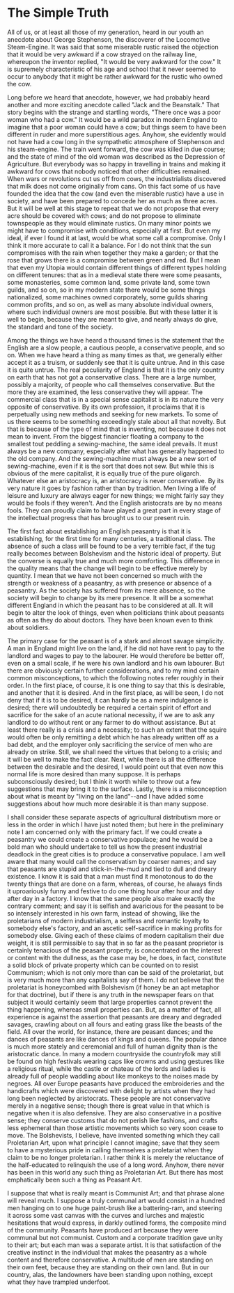 # The Simple Truth

All of us, or at least all those of my generation, heard in our youth an anecdote about George Stephenson, the discoverer of the Locomotive Steam-Engine. It was said that some miserable rustic raised the objection that it would be very awkward if a cow strayed on the railway line, whereupon the inventor replied, "It would be very awkward for the cow." It is supremely characteristic of his age and school that it never seemed to occur to anybody that it might be rather awkward for the rustic who owned the cow.

Long before we heard that anecdote, however, we had probably heard another and more exciting anecdote called "Jack and the Beanstalk." That story begins with the strange and startling words, "There once was a poor woman who had a cow." It would be a wild paradox in modern England to imagine that a poor woman could have a cow; but things seem to have been different in ruder and more superstitious ages. Anyhow, she evidently would not have had a cow long in the sympathetic atmosphere of Stephenson and his steam-engine. The train went forward, the cow was killed in due course; and the state of mind of the old woman was described as the Depression of Agriculture. But everybody was so happy in travelling in trains and making it awkward for cows that nobody noticed that other difficulties remained. When wars or revolutions cut us off from cows, the industrialists discovered that milk does not come originally from cans. On this fact some of us have founded the idea that the cow (and even the miserable rustic) have a use in society, and have been prepared to concede her as much as three acres. But it will be well at this stage to repeat that we do not propose that every acre should be covered with cows; and do not propose to eliminate townspeople as they would eliminate rustics. On many minor points we might have to compromise with conditions, especially at first. But even my ideal, if ever I found it at last, would be what some call a compromise. Only I think it more accurate to call it a balance. For I do not think that the sun compromises with the rain when together they make a garden; or that the rose that grows there is a compromise between green and red. But I mean that even my Utopia would contain different things of different types holding on different tenures: that as in a medieval state there were some peasants, some monasteries, some common land, some private land, some town guilds, and so on, so in my modern state there would be some things nationalized, some machines owned corporately, some guilds sharing common profits, and so on, as well as many absolute individual owners, where such individual owners are most possible. But with these latter it is well to begin, because they are meant to give, and nearly always do give, the standard and tone of the society.

Among the things we have heard a thousand times is the statement that the English are a slow people, a cautious people, a conservative people, and so on. When we have heard a thing as many times as that, we generally either accept it as a truism, or suddenly see that it is quite untrue. And in this case it is quite untrue. The real peculiarity of England is that it is the only country on earth that has not got a conservative class. There are a large number, possibly a majority, of people who call themselves conservative. But the more they are examined, the less conservative they will appear. The commercial class that is in a special sense capitalist is in its nature the very opposite of conservative. By its own profession, it proclaims that it is perpetually using new methods and seeking for new markets. To some of us there seems to be something exceedingly stale about all that novelty. But that is because of the type of mind that is inventing, not because it does not mean to invent. From the biggest financier floating a company to the smallest tout peddling a sewing-machine, the same ideal prevails. It must always be a new company, especially after what has generally happened to the old company. And the sewing-machine must always be a new sort of sewing-machine, even if it is the sort that does not sew. But while this is obvious of the mere capitalist, it is equally true of the pure oligarch. Whatever else an aristocracy is, an aristocracy is never conservative. By its very nature it goes by fashion rather than by tradition. Men living a life of leisure and luxury are always eager for new things; we might fairly say they would be fools if they weren't. And the English aristocrats are by no means fools. They can proudly claim to have played a great part in every stage of the intellectual progress that has brought us to our present ruin.

The first fact about establishing an English peasantry is that it is establishing, for the first time for many centuries, a traditional class. The absence of such a class will be found to be a very terrible fact, if the tug really becomes between Bolshevism and the historic ideal of property. But the converse is equally true and much more comforting. This difference in the quality means that the change will begin to be effective merely by quantity. I mean that we have not been concerned so much with the strength or weakness of a peasantry, as with presence or absence of a peasantry. As the society has suffered from its mere absence, so the society will begin to change by its mere presence. It will be a somewhat different England in which the peasant has to be considered at all. It will begin to alter the look of things, even when politicians think about peasants as often as they do about doctors. They have been known even to think about soldiers.

The primary case for the peasant is of a stark and almost savage simplicity. A man in England might live on the land, if he did not have rent to pay to the landlord and wages to pay to the labourer. He would therefore be better off, even on a small scale, if he were his own landlord and his own labourer. But there are obviously certain further considerations, and to my mind certain common misconceptions, to which the following notes refer roughly in their order. In the first place, of course, it is one thing to say that this is desirable, and another that it is desired. And in the first place, as will be seen, I do not deny that if it is to be desired, it can hardly be as a mere indulgence is desired; there will undoubtedly be required a certain spirit of effort and sacrifice for the sake of an acute national necessity, if we are to ask any landlord to do without rent or any farmer to do without assistance. But at least there really is a crisis and a necessity; to such an extent that the squire would often be only remitting a debt which he has already written off as a bad debt, and the employer only sacrificing the service of men who are already on strike. Still, we shall need the virtues that belong to a crisis; and it will be well to make the fact clear. Next, while there is all the difference between the desirable and the desired, I would point out that even now this normal life is more desired than many suppose. It is perhaps subconsciously desired; but I think it worth while to throw out a few suggestions that may bring it to the surface. Lastly, there is a misconception about what is meant by "living on the land"--and I have added some suggestions about how much more desirable it is than many suppose.

I shall consider these separate aspects of agricultural distributism more or less in the order in which I have just noted them; but here in the preliminary note I am concerned only with the primary fact. If we could create a peasantry we could create a conservative populace; and he would be a bold man who should undertake to tell us how the present industrial deadlock in the great cities is to produce a conservative populace. I am well aware that many would call the conservatism by coarser names; and say that peasants are stupid and stick-in-the-mud and tied to dull and dreary existence. I know it is said that a man must find it monotonous to do the twenty things that are done on a farm, whereas, of course, he always finds it uproariously funny and festive to do one thing hour after hour and day after day in a factory. I know that the same people also make exactly the contrary comment; and say it is selfish and avaricious for the peasant to be so intensely interested in his own farm, instead of showing, like the proletarians of modern industrialism, a selfless and romantic loyalty to somebody else's factory, and an ascetic self-sacrifice in making profits for somebody else. Giving each of these claims of modern capitalism their due weight, it is still permissible to say that in so far as the peasant proprietor is certainly tenacious of the peasant property, is concentrated on the interest or content with the dullness, as the case may be, he does, in fact, constitute a solid block of private property which can be counted on to resist Communism; which is not only more than can be said of the proletariat, but is very much more than any capitalists say of them. I do not believe that the proletariat is honeycombed with Bolshevism (if honey be an apt metaphor for that doctrine), but if there is any truth in the newspaper fears on that subject it would certainly seem that large properties cannot prevent the thing happening, whereas small properties can. But, as a matter of fact, all experience is against the assertion that peasants are dreary and degraded savages, crawling about on all fours and eating grass like the beasts of the field. All over the world, for instance, there are peasant dances; and the dances of peasants are like dances of kings and queens. The popular dance is much more stately and ceremonial and full of human dignity than is the aristocratic dance. In many a modern countryside the countryfolk may still be found on high festivals wearing caps like crowns and using gestures like a religious ritual, while the castle or chateau of the lords and ladies is already full of people waddling about like monkeys to the noises made by negroes. All over Europe peasants have produced the embroideries and the handicrafts which were discovered with delight by artists when they had long been neglected by aristocrats. These people are not conservative merely in a negative sense; though there is great value in that which is negative when it is also defensive. They are also conservative in a positive sense; they conserve customs that do not perish like fashions, and crafts less ephemeral than those artistic movements which so very soon cease to move. The Bolshevists, I believe, have invented something which they call Proletarian Art, upon what principle I cannot imagine; save that they seem to have a mysterious pride in calling themselves a proletariat when they claim to be no longer proletarian. I rather think it is merely the reluctance of the half-educated to relinquish the use of a long word. Anyhow, there never has been in this world any such thing as Proletarian Art. But there has most emphatically been such a thing as Peasant Art.

I suppose that what is really meant is Communist Art; and that phrase alone will reveal much. I suppose a truly communal art would consist in a hundred men hanging on to one huge paint-brush like a battering-ram, and steering it across some vast canvas with the curves and lurches and majestic hesitations that would express, in darkly outlined forms, the composite mind of the community. Peasants have produced art because they were communal but not communist. Custom and a corporate tradition gave unity to their art; but each man was a separate artist. It is that satisfaction of the creative instinct in the individual that makes the peasantry as a whole content and therefore conservative. A multitude of men are standing on their own feet, because they are standing on their own land. But in our country, alas, the landowners have been standing upon nothing, except what they have trampled underfoot.

